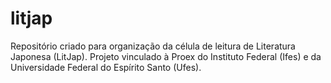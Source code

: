 # litjap
Repositório criado para organização da célula de leitura de Literatura Japonesa (LitJap). Projeto vinculado à Proex do Instituto Federal (Ifes) e da Universidade Federal do Espírito Santo (Ufes).
